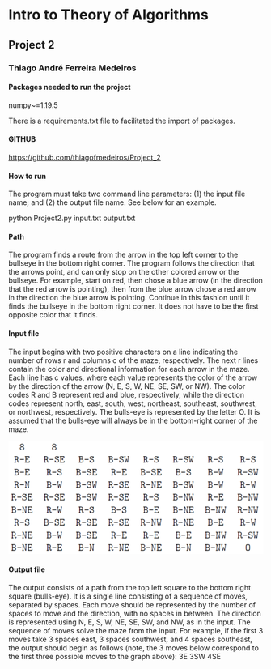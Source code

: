# Intro to Theory of Algorithms
## Project 2
### Thiago André Ferreira Medeiros
#### Packages needed to run the project
numpy~=1.19.5

There is a requirements.txt file to facilitated the import of packages.

#### GITHUB
https://github.com/thiagofmedeiros/Project_2

#### How to run
The program must take two command line parameters: (1) the input file name; and (2) the output file name. See below for an example.

python Project2.py input.txt output.txt

#### Path
The program finds a route from the arrow in the top left corner to the bullseye in the bottom right corner.
The program follows the direction that the arrows point, and can only stop on the other colored arrow or the bullseye.
For example, start on red, then chose a blue arrow (in the direction that the red arrow is pointing), then from the blue
arrow chose a red arrow in the direction the blue arrow is pointing. Continue in this fashion until
it finds the bullseye in the bottom right corner. It does not have to be the first opposite color that it finds.

#### Input file
The input begins with
two positive characters on a line indicating the number of rows r and columns c of the maze, respectively. The next r lines contain the color and directional information for each arrow in the
maze. Each line has c values, where each value represents the color of the arrow by the direction of the arrow (N, E, S, W, NE, SE, SW, or NW). The color codes R and B represent red and
blue, respectively, while the direction codes represent north, east, south, west, northeast, southeast, southwest, or northwest, respectively. The bulls-eye is represented by the letter O.
It is assumed that the bulls-eye will always be in the bottom-right corner of the maze.

![img.png](img.png)

#### Output file
The output consists of a path from the top left square to the bottom right square (bulls-eye).
It is a single line consisting of a sequence of moves, separated by spaces. Each move should be
represented by the number of spaces to move and the direction, with no spaces in between.
The direction is represented using N, E, S, W, NE, SE, SW, and NW, as in the input.
The sequence of moves solve the maze from the input. For example, if the first 3 moves
take 3 spaces east, 3 spaces southwest, and 4 spaces southeast, the output should begin as follows
(note, the 3 moves below correspond to the first three possible moves to the graph above): 3E 3SW 4SE